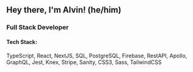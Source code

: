 ## Hey there, I'm Alvin! (he/him)

### Full Stack Developer

#### Tech Stack: 
TypeScript, React, NextJS, SQL, PostgreSQL, Firebase, RestAPI, Apollo, GraphQL, Jest, Knex, Stripe, Sanity,  CSS3, Sass, TailwindCSS



